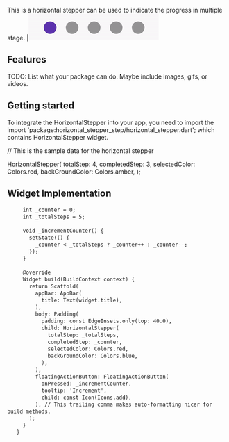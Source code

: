 <!--
This README describes the package. If you publish this package to pub.dev,
this README's contents appear on the landing page for your package.

For information about how to write a good package README, see the guide for
[writing package pages](https://dart.dev/guides/libraries/writing-package-pages).

For general information about developing packages, see the Dart guide for
[creating packages](https://dart.dev/guides/libraries/create-library-packages)
and the Flutter guide for
[developing packages and plugins](https://flutter.dev/developing-packages).
-->

This is a horizontal stepper can be used to indicate the progress in multiple stage.
|![Blink](https://github.com/imujtaba8488/showcase/blob/master/im_stepper/dot_stepper/effects/blink.gif)


## Features

TODO: List what your package can do. Maybe include images, gifs, or videos.

## Getting started

To integrate the HorizontalStepper into your app, you need to import the import 'package:horizontal_stepper_step/horizontal_stepper.dart';
 which contains HorizontalStepper widget.

// This is the sample data for the horizontal stepper

   HorizontalStepper(
      totalStep: 4,
      completedStep: 3,
      selectedColor: Colors.red,
      backGroundColor: Colors.amber,
    );

## Widget Implementation

```class _MyHomePageState extends State<MyHomePage> {
     int _counter = 0;
     int _totalSteps = 5;

     void _incrementCounter() {
       setState(() {
         _counter < _totalSteps ? _counter++ : _counter--;
       });
     }

     @override
     Widget build(BuildContext context) {
       return Scaffold(
         appBar: AppBar(
           title: Text(widget.title),
         ),
         body: Padding(
           padding: const EdgeInsets.only(top: 40.0),
           child: HorizontalStepper(
             totalStep: _totalSteps,
             completedStep: _counter,
             selectedColor: Colors.red,
             backGroundColor: Colors.blue,
           ),
         ),
         floatingActionButton: FloatingActionButton(
           onPressed: _incrementCounter,
           tooltip: 'Increment',
           child: const Icon(Icons.add),
         ), // This trailing comma makes auto-formatting nicer for build methods.
       );
     }
   }

```

